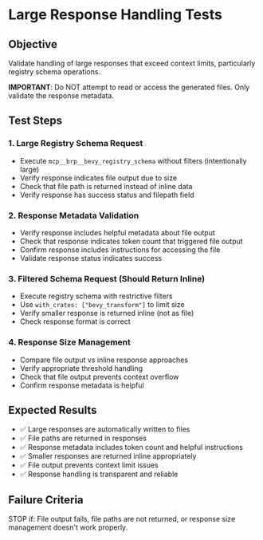 # Large Response Handling Tests

## Objective
Validate handling of large responses that exceed context limits, particularly registry schema operations.

**IMPORTANT**: Do NOT attempt to read or access the generated files. Only validate the response metadata.

## Test Steps

### 1. Large Registry Schema Request
- Execute `mcp__brp__bevy_registry_schema` without filters (intentionally large)
- Verify response indicates file output due to size
- Check that file path is returned instead of inline data
- Verify response has success status and filepath field

### 2. Response Metadata Validation
- Verify response includes helpful metadata about file output
- Check that response indicates token count that triggered file output
- Confirm response includes instructions for accessing the file
- Validate response status indicates success

### 3. Filtered Schema Request (Should Return Inline)
- Execute registry schema with restrictive filters
- Use `with_crates: ["bevy_transform"]` to limit size
- Verify smaller response is returned inline (not as file)
- Check response format is correct

### 4. Response Size Management
- Compare file output vs inline response approaches
- Verify appropriate threshold handling
- Check that file output prevents context overflow
- Confirm response metadata is helpful

## Expected Results
- ✅ Large responses are automatically written to files
- ✅ File paths are returned in responses
- ✅ Response metadata includes token count and helpful instructions
- ✅ Smaller responses are returned inline appropriately
- ✅ File output prevents context limit issues
- ✅ Response handling is transparent and reliable

## Failure Criteria
STOP if: File output fails, file paths are not returned, or response size management doesn't work properly.